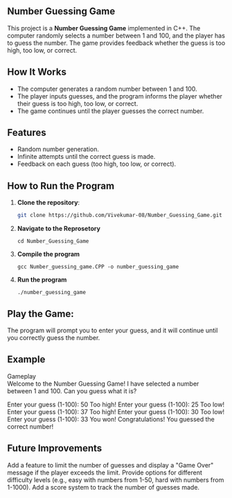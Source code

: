## Number Guessing Game

This project is a **Number Guessing Game** implemented in C++. The computer randomly selects a number between 1 and 100, and the player has to guess the number. The game provides feedback whether the guess is too high, too low, or correct.

## How It Works

- The computer generates a random number between 1 and 100.
- The player inputs guesses, and the program informs the player whether their guess is too high, too low, or correct.
- The game continues until the player guesses the correct number.

## Features

- Random number generation.
- Infinite attempts until the correct guess is made.
- Feedback on each guess (too high, too low, or correct).

## How to Run the Program

1. **Clone the repository**:
   ```bash
   git clone https://github.com/Vivekumar-08/Number_Guessing_Game.git

2. **Navigate to the Reprosetory**
   ```
   cd Number_Guessing_Game

3. **Compile the program**
   ```
   gcc Number_guessing_game.CPP -o number_guessing_game

4. **Run the program**
   ```
   ./number_guessing_game

## Play the Game:
The program will prompt you to enter your guess, and it will continue until you correctly guess the number.

## Example
Gameplay  
Welcome to the Number Guessing Game!
I have selected a number between 1 and 100.
Can you guess what it is?

Enter your guess (1-100):
50
Too high!
Enter your guess (1-100):
25
Too low!
Enter your guess (1-100):
37
Too high!
Enter your guess (1-100):
30
Too low!
Enter your guess (1-100):
33
You won!
Congratulations! You guessed the correct number!

## Future Improvements
Add a feature to limit the number of guesses and display a "Game Over" message if the player exceeds the limit.
Provide options for different difficulty levels (e.g., easy with numbers from 1-50, hard with numbers from 1-1000).
Add a score system to track the number of guesses made.

